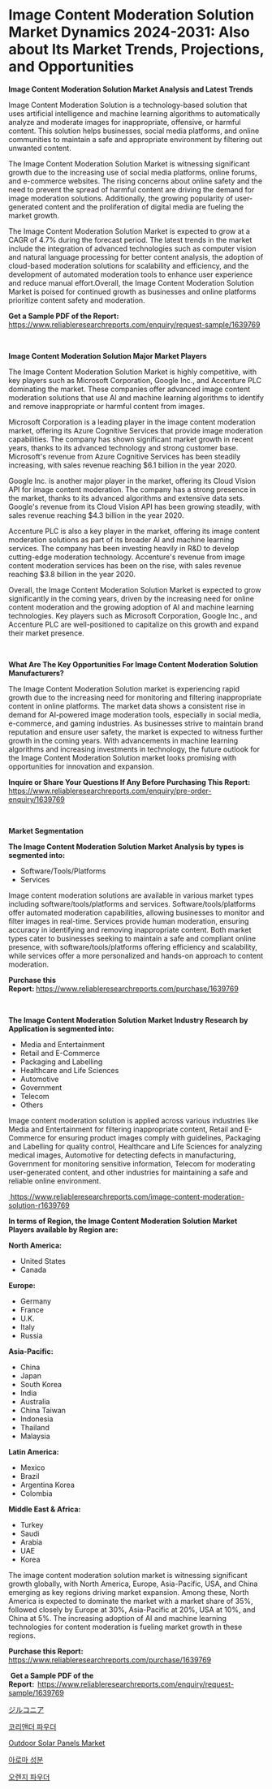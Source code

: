 <p><h1>Image Content Moderation Solution Market Dynamics 2024-2031: Also about Its Market Trends, Projections, and Opportunities</h1></p><p><strong>Image Content Moderation Solution Market Analysis and Latest Trends</strong></p>
<p><p>Image Content Moderation Solution is a technology-based solution that uses artificial intelligence and machine learning algorithms to automatically analyze and moderate images for inappropriate, offensive, or harmful content. This solution helps businesses, social media platforms, and online communities to maintain a safe and appropriate environment by filtering out unwanted content.</p><p>The Image Content Moderation Solution Market is witnessing significant growth due to the increasing use of social media platforms, online forums, and e-commerce websites. The rising concerns about online safety and the need to prevent the spread of harmful content are driving the demand for image moderation solutions. Additionally, the growing popularity of user-generated content and the proliferation of digital media are fueling the market growth.</p><p>The Image Content Moderation Solution Market is expected to grow at a CAGR of 4.7% during the forecast period. The latest trends in the market include the integration of advanced technologies such as computer vision and natural language processing for better content analysis, the adoption of cloud-based moderation solutions for scalability and efficiency, and the development of automated moderation tools to enhance user experience and reduce manual effort.Overall, the Image Content Moderation Solution Market is poised for continued growth as businesses and online platforms prioritize content safety and moderation.</p></p>
<p><strong>Get a Sample PDF of the Report:&nbsp;</strong> <a href="https://www.reliableresearchreports.com/enquiry/request-sample/1639769">https://www.reliableresearchreports.com/enquiry/request-sample/1639769</a></p>
<p>&nbsp;</p>
<p><strong>Image Content Moderation Solution Major Market Players</strong></p>
<p><p>The Image Content Moderation Solution Market is highly competitive, with key players such as Microsoft Corporation, Google Inc., and Accenture PLC dominating the market. These companies offer advanced image content moderation solutions that use AI and machine learning algorithms to identify and remove inappropriate or harmful content from images.</p><p>Microsoft Corporation is a leading player in the image content moderation market, offering its Azure Cognitive Services that provide image moderation capabilities. The company has shown significant market growth in recent years, thanks to its advanced technology and strong customer base. Microsoft's revenue from Azure Cognitive Services has been steadily increasing, with sales revenue reaching $6.1 billion in the year 2020.</p><p>Google Inc. is another major player in the market, offering its Cloud Vision API for image content moderation. The company has a strong presence in the market, thanks to its advanced algorithms and extensive data sets. Google's revenue from its Cloud Vision API has been growing steadily, with sales revenue reaching $4.3 billion in the year 2020.</p><p>Accenture PLC is also a key player in the market, offering its image content moderation solutions as part of its broader AI and machine learning services. The company has been investing heavily in R&D to develop cutting-edge moderation technology. Accenture's revenue from image content moderation services has been on the rise, with sales revenue reaching $3.8 billion in the year 2020.</p><p>Overall, the Image Content Moderation Solution Market is expected to grow significantly in the coming years, driven by the increasing need for online content moderation and the growing adoption of AI and machine learning technologies. Key players such as Microsoft Corporation, Google Inc., and Accenture PLC are well-positioned to capitalize on this growth and expand their market presence.</p></p>
<p>&nbsp;</p>
<p><strong>What Are The Key Opportunities For Image Content Moderation Solution Manufacturers?</strong></p>
<p><p>The Image Content Moderation Solution market is experiencing rapid growth due to the increasing need for monitoring and filtering inappropriate content in online platforms. The market data shows a consistent rise in demand for AI-powered image moderation tools, especially in social media, e-commerce, and gaming industries. As businesses strive to maintain brand reputation and ensure user safety, the market is expected to witness further growth in the coming years. With advancements in machine learning algorithms and increasing investments in technology, the future outlook for the Image Content Moderation Solution market looks promising with opportunities for innovation and expansion.</p></p>
<p><strong>Inquire or Share Your Questions If Any Before Purchasing This Report:</strong> <a href="https://www.reliableresearchreports.com/enquiry/pre-order-enquiry/1639769">https://www.reliableresearchreports.com/enquiry/pre-order-enquiry/1639769</a></p>
<p>&nbsp;</p>
<p><strong>Market Segmentation</strong></p>
<p><strong>The Image Content Moderation Solution Market Analysis by types is segmented into:</strong></p>
<p><ul><li>Software/Tools/Platforms</li><li>Services</li></ul></p>
<p><p>Image content moderation solutions are available in various market types including software/tools/platforms and services. Software/tools/platforms offer automated moderation capabilities, allowing businesses to monitor and filter images in real-time. Services provide human moderation, ensuring accuracy in identifying and removing inappropriate content. Both market types cater to businesses seeking to maintain a safe and compliant online presence, with software/tools/platforms offering efficiency and scalability, while services offer a more personalized and hands-on approach to content moderation.</p></p>
<p><strong>Purchase this Report:&nbsp;</strong><a href="https://www.reliableresearchreports.com/purchase/1639769">https://www.reliableresearchreports.com/purchase/1639769</a></p>
<p>&nbsp;</p>
<p><strong>The Image Content Moderation Solution Market Industry Research by Application is segmented into:</strong></p>
<p><ul><li>Media and Entertainment</li><li>Retail and E-Commerce</li><li>Packaging and Labelling</li><li>Healthcare and Life Sciences</li><li>Automotive</li><li>Government</li><li>Telecom</li><li>Others</li></ul></p>
<p><p>Image content moderation solution is applied across various industries like Media and Entertainment for filtering inappropriate content, Retail and E-Commerce for ensuring product images comply with guidelines, Packaging and Labelling for quality control, Healthcare and Life Sciences for analyzing medical images, Automotive for detecting defects in manufacturing, Government for monitoring sensitive information, Telecom for moderating user-generated content, and other industries for maintaining a safe and reliable online environment.</p></p>
<p><a href="https://www.reliableresearchreports.com/image-content-moderation-solution-r1639769">&nbsp;https://www.reliableresearchreports.com/image-content-moderation-solution-r1639769</a></p>
<p><strong>In terms of Region, the Image Content Moderation Solution Market Players available by Region are:</strong></p>
<p>
    <p> <strong> North America: </strong>
        <ul>
            <li>United States</li>
            <li>Canada</li>
        </ul>
        </p> 
    <p> <strong> Europe: </strong>
        <ul>
            <li>Germany</li>
            <li>France</li>
            <li>U.K.</li>
            <li>Italy</li>
            <li>Russia</li>
        </ul>
        </p> 
    <p> <strong> Asia-Pacific: </strong>
        <ul>
            <li>China</li>
            <li>Japan</li>
            <li>South Korea</li>
            <li>India</li>
            <li>Australia</li>
            <li>China Taiwan</li>
            <li>Indonesia</li>
            <li>Thailand</li>
            <li>Malaysia</li>
        </ul>
        </p> 
    <p> <strong> Latin America: </strong>
        <ul>
            <li>Mexico</li>
            <li>Brazil</li>
            <li>Argentina Korea</li>
            <li>Colombia</li>
        </ul>
        </p> 
    <p> <strong> Middle East & Africa: </strong>
        <ul>
            <li>Turkey</li>
            <li>Saudi</li>
            <li>Arabia</li>
            <li>UAE</li>
            <li>Korea</li>
        </ul>
    </p>
    </p>
<p><p>The image content moderation solution market is witnessing significant growth globally, with North America, Europe, Asia-Pacific, USA, and China emerging as key regions driving market expansion. Among these, North America is expected to dominate the market with a market share of 35%, followed closely by Europe at 30%, Asia-Pacific at 20%, USA at 10%, and China at 5%. The increasing adoption of AI and machine learning technologies for content moderation is fueling market growth in these regions.</p></p>
<p><strong>Purchase this Report: </strong><a href="https://www.reliableresearchreports.com/purchase/1639769">https://www.reliableresearchreports.com/purchase/1639769</a></p>
<p>&nbsp;<strong>Get a Sample PDF of the Report:&nbsp;&nbsp;</strong><a href="https://www.reliableresearchreports.com/enquiry/request-sample/1639769">https://www.reliableresearchreports.com/enquiry/request-sample/1639769</a></p>
<p><strong></strong></p>
<p><p><a href="https://medium.com/@dixiegrimes2023/%E3%82%B8%E3%83%AB%E3%82%B3%E3%83%8B%E3%82%A2%E5%B8%82%E5%A0%B4%E8%A6%8F%E6%A8%A1-cagr-%E3%83%88%E3%83%AC%E3%83%B3%E3%83%892024-2030-0d86eca0ff39">ジルコニア</a></p><p><a href="https://github.com/nuekbpymrrz5/Market-Research-Report-List-2/blob/main/654109363921.md">코리앤더 파우더</a></p><p><a href="https://www.linkedin.com/pulse/outdoor-solar-panels-market-trends-forecast-competitive-analysis-hbebc?trackingId=5MobHUQhLHMAvgQrWwFvAQ%3D%3D">Outdoor Solar Panels Market</a></p><p><a href="https://medium.com/@dallasrrellwg/%EC%95%84%EB%A1%9C%EB%A7%88-%EC%84%B1%EB%B6%84-%EC%8B%9C%EC%9E%A5-2031%EB%85%84%EA%B9%8C%EC%A7%80-%EC%84%B1%EA%B3%B5%EC%A0%81%EC%9D%B8-%EB%B9%84%EC%A6%88%EB%8B%88%EC%8A%A4-%EC%A0%84%EB%9E%B5%EC%9D%98-%ED%95%B5%EC%8B%AC-%EC%98%88%EC%B8%A1-60694ed4faa2">아로마 성분</a></p><p><a href="https://github.com/camron674/Market-Research-Report-List-1/blob/main/782713263920.md">오렌지 파우더</a></p></p>